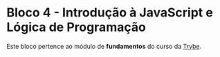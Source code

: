# Bloco 4 - Introdução à JavaScript e Lógica de Programação

Este bloco pertence ao módulo de **fundamentos** do curso da [Trybe](https://www.betrybe.com/).

